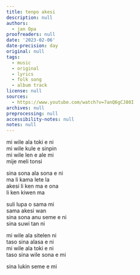 ```yaml
---
title: tenpo akesi
description: null
authors:
  - jan Opa
proofreaders: null
date: '2023-02-06'
date-precision: day
original: null
tags:
  - music
  - original
  - lyrics
  - folk song
  - album track
license: null
sources:
  - https://www.youtube.com/watch?v=7anQ6gCJ80I
archives: null
preprocessing: null
accessibility-notes: null
notes: null
---
```


mi wile ala toki e ni  
mi wile kule e sinpin  
mi wile len e ale mi  
mije meli tonsi

sina sona ala sona e ni  
ma li kama lete la  
akesi li ken ma e ona  
li ken kiwen ma

suli lupa o sama mi  
sama akesi wan  
sina sona anu seme e ni  
sina suwi tan ni

mi wile ala sitelen ni  
taso sina alasa e ni  
mi wile ala toki e ni  
taso sina wile sona e mi

sina lukin seme e mi
